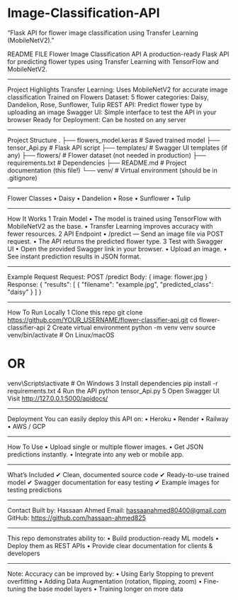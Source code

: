 # Image-Classification-API
“Flask API for flower image classification using Transfer Learning (MobileNetV2).”

README FILE
 Flower Image Classification API
A production-ready Flask API for predicting flower types using Transfer Learning with TensorFlow and MobileNetV2.
________________________________________
Project Highlights
 Transfer Learning: Uses MobileNetV2 for accurate image classification
 Trained on Flowers Dataset: 5 flower categories: Daisy, Dandelion, Rose, Sunflower, Tulip
 REST API: Predict flower type by uploading an image
 Swagger UI: Simple interface to test the API in your browser
 Ready for Deployment: Can be hosted on any server
________________________________________
 Project Structure
.
├── flowers_model.keras          # Saved trained model
├── tensor_Api.py                # Flask API script
├── templates/                   # Swagger UI templates (if any)
├── flowers/                     # Flower dataset (not needed in production)
├── requirements.txt             # Dependencies
├── README.md                    # Project documentation (this file!)
└── venv/                        # Virtual environment (should be in .gitignore)
________________________________________
 Flower Classes
•	Daisy
•	Dandelion
•	Rose
•	Sunflower
•	Tulip
________________________________________
 How It Works
1 Train Model
•	The model is trained using TensorFlow with MobileNetV2 as the base.
•	Transfer Learning improves accuracy with fewer resources.
2 API Endpoint
•	/predict — Send an image file via POST request.
•	The API returns the predicted flower type.
3 Test with Swagger UI
•	Open the provided Swagger link in your browser.
•	Upload an image.
•	See instant prediction results in JSON format.
________________________________________
Example Request
Request:
POST /predict
Body: { image: flower.jpg }
Response:
{
  "results": [
    {
      "filename": "example.jpg",
      "predicted_class": "daisy"
    }
  ]
}
________________________________________
How To Run Locally
1 Clone this repo
git clone https://github.com/YOUR_USERNAME/flower-classifier-api.git
cd flower-classifier-api
2 Create virtual environment
python -m venv venv
source venv/bin/activate  # On Linux/macOS
# OR
venv\Scripts\activate     # On Windows
3 Install dependencies
pip install -r requirements.txt
4 Run the API
python tensor_Api.py
5 Open Swagger UI
Visit http://127.0.0.1:5000/apidocs/
________________________________________
Deployment
You can easily deploy this API on:
•	Heroku
•	Render
•	Railway
•	AWS / GCP
________________________________________
 How To Use
•	Upload single or multiple flower images.
•	Get JSON predictions instantly.
•	Integrate into any web or mobile app.
________________________________________
What’s Included
✔ Clean, documented source code
✔ Ready-to-use trained model
✔ Swagger documentation for easy testing
✔ Example images for testing predictions
________________________________________
 Contact
Built by: Hassaan Ahmed
Email: hassaanahmed80400@gmail.com
GitHub: https://github.com/hassaan-ahmed825
________________________________________
This repo demonstrates ability to:
•	Build production-ready ML models
•	Deploy them as REST APIs
•	Provide clear documentation for clients & developers
________________________________________
Note: Accuracy can be improved by:
•	Using Early Stopping to prevent overfitting
•	Adding Data Augmentation (rotation, flipping, zoom)
•	Fine-tuning the base model layers
•	Training longer on more data




